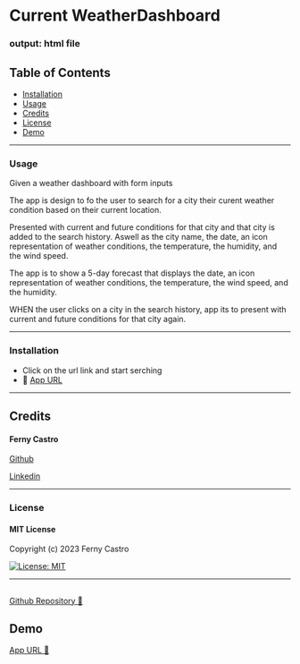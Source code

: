 # Current WeatherDashboard

### output: html file

## Table of Contents

- [Installation](#installation)
- [Usage](#usage)
- [Credits](#credits)
- [License](#license)
- [Demo](#demo)

---
### Usage

Given a weather dashboard with form inputs

The app is design to fo the user to search for a city their curent weather condition based on their current location.

Presented with current and future conditions for that city and that city is added to the search history.
Aswell as the city name, the date, an icon representation of weather conditions, the temperature, the humidity, and the wind speed.

The app is to show a 5-day forecast that displays the date, an icon representation of weather conditions, the temperature, the wind speed, and the humidity.

WHEN the user clicks on a city in the search history, app its to present with current and future conditions for that city again.


---
### Installation
- Click on the url link and start serching
- 🔗 [App URL](https://fernycastro8.github.io/current_weather_dash_mod6/)

---
## Credits
#### Ferny Castro 

[Github](https://github.com/FernyCastro8)

[Linkedin]()

------
### License

#### MIT License

Copyright (c) 2023 Ferny Castro

[![License: MIT](https://img.shields.io/badge/License-MIT-yellow.svg)](https://opensource.org/licenses/MIT)


---
## 

[Github Repository 🔗](https://github.com/FernyCastro8/current_weather_dash_mod6.git)

## Demo

[App URL 🔗](https://fernycastro8.github.io/current_weather_dash_mod6/)




